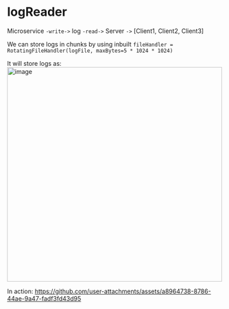 # logReader
Microservice `-write->` log `-read->` Server `->` [Client1, Client2, Client3] 

We can store logs in chunks by using inbuilt `fileHandler = RotatingFileHandler(logFile, maxBytes=5 * 1024 * 1024)`


It will store logs as: 
<img width="501" alt="image" src="https://github.com/user-attachments/assets/7f6f682f-320b-4e0a-82ce-e027e818b74e">

In action:
https://github.com/user-attachments/assets/a8964738-8786-44ae-9a47-fadf3fd43d95

